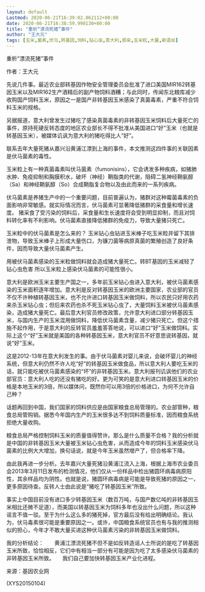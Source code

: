 ```yaml
---
layout: default
Lastmod: 2020-06-21T16:39:02.062112+00:00
date: 2020-06-21T16:38:59.998130+00:00
title: "重析“漂流死猪”事件"
author: "王大元"
tags: [玉米,菌素,伏马,转基因,饲料,钻心虫,意大利,感染,玉米粒,大量,新语丝]
---
```


重析“漂流死猪”事件

作者：王大元

先说几件事。最近农业部转基因作物安全管理委员会批准了进口美国MIR162转基因玉米以及MIR162生产酒精后的副产物饲料酒糟；与此同时，传闻东北粮库减少收购国产饲料玉米，原因之一是国产非转基因玉米感染了真菌毒素，严重不符合饲料玉米的规格。

另据报道，意大利曾发生过猪吃了感染真菌毒素的非转基因玉米饲料后大量死亡的事件，原持死硬反转态度的地区农业部长不得不批准从美国进口“好”玉米（也就是转基因玉米），被媒体讥讽为意大利的猪吃得比人“好”。

联系去年大量死猪从嘉兴沿黄浦江漂到上海的事件，本文推测这四件事的关联因素是伏马菌素的毒性。

玉米粒上有一种真菌毒素叫伏马菌素（fumonisins），它会诱发多种疾病，如猪肺水肿、免疫抑制和胸膜积水，破坏（神经）鞘脂类的代谢，阻碍二氢神经鞘氨醇（Sa）和神经鞘氨醇（So）合成鞘脂复合物以及由此而来的一系列疾病。

伏马菌素是养猪生产中的一个重要问题，目前普遍认为，猪群对这种霉菌毒素的负面影响非常敏感。就实际情况而言，伏马菌素可显著降低猪群的采食量和增长速度。 猪采食了受污染的饲料后，采食量和生长速度将会受到明显抑制，而且对饲料转化率有不利影响。伏马菌素直接降低猪群的免疫力，导致大量猪只死亡。

玉米粒中的伏马菌素是怎么来的？ 玉米钻心虫钻进玉米棒子吃玉米粒并留下其排泄物，导致玉米棒子上形成大量伤口，为镰刀菌等病原真菌的繁殖创造了良好条件，因而导致大量伏马菌素产生。

用被伏马菌素感染的玉米粒做饲料就会造成猪大量死亡。转BT基因的玉米减轻了钻心虫危害 所以玉米粒上感染伏马菌素的可能性很小。

意大利是欧洲玉米主要生产国之一，多年前玉米钻心虫进入意大利，被伏马菌素感染的玉米面积逐年增加。意大利是反对转基因玉米的欧洲主要国家，农业部的官员不仅不许种植转基因玉米，也不允许进口转基因玉米做饲料，所以农民只好用农药来杀玉米钻心虫；但后来农药也杀不死玉米钻心虫了，大量饲料玉米被伏马菌素感染，造成猪大量死亡。最后意大利官员修改政策，允许意大利进口部分转基因玉米，与国内生产的玉米混用做饲料，降低伏马菌素含量，减少猪只死亡。但这个措施不起作用，于是意大利的反转官员羞羞答答地说，可以进口“好”玉米做饲料。实际上这个“好”玉米就是美国的各种转基因玉米，意大利官员不好意思说转基因，就说“好”玉米。

这是2012-13年在意大利发生的事。由于伏马菌素对婴儿来说，会破坏婴儿的神经系统，但意大利仍然不许人吃“好”的转基因玉米做食品，所以意大利人要吃玉米的话，就只能吃被伏马菌素感染的“坏”的非转基因玉米。意大利报刊讥讽他们的农业部官员：意大利人吃的还没有猪吃的好。更为可笑的是意大利进口转基因玉米的价格是本地玉米的3倍，所以媒体问，既然你可以用3倍的价格进口，为何不允许自己种？

话题再回到中国，我们国家的饲料供应是由国家粮食总局管理的。农业部管种，粮食总局管购销。据悉今年国内生产的玉米很多达不到饲料质量标准，因而粮食系统拒绝大量收购。

粮食总局严格控制饲料玉米的质量值得赞许。那么是什么质量不合格？我的分析就是中国的非转基因玉米大量被玉米钻心虫危害，从而造成今年的饲料玉米感染伏马菌素的比例大大增加，换句话说，就是今年玉米虽然增产了，但合格率下降。

由此我再进一步分析。去年嘉兴大量死猪沿黄浦江流入上海，根据上海市农业委员会2013年3月11日发布的检测情况，他们仅从一份样品中检出猪圆环病毒病原阳性，其余样品均为阴性。也就是说，猪圆环病毒病是可能是导致死猪的原因之一，更多原因待查。反转人士由此说是“猪吃了转基因玉米”所致。

事实上中国目前没有进口多少转基因玉米（数百万吨，与国产数亿吨的非转基因玉米相比还微不足道），而美国以转基因玉米为饲料多年也没出什么问题，所以这种谣言不值一驳。至于为什么这么多的猪死掉，官方最后没有给出明确结论。我认为，伏马毒素很可能是重要原因之一。或许，中国粮食系统官员也有与我的推测相似的担心，今年才不敢大量买进这种伏马菌素污染的非转基因玉米做饲料。

我的分析结论：　　黄浦江漂流死猪不但不是如反转造谣人士所说的是吃了转基因玉米所致，恰恰相反，它们中有相当一部分有可能是因为吃了太多感染伏马菌素的非转基因玉米所致。　　我们自己要加快转基因玉米产业化进程。

来源：基因农业网

(XYS20150104)

